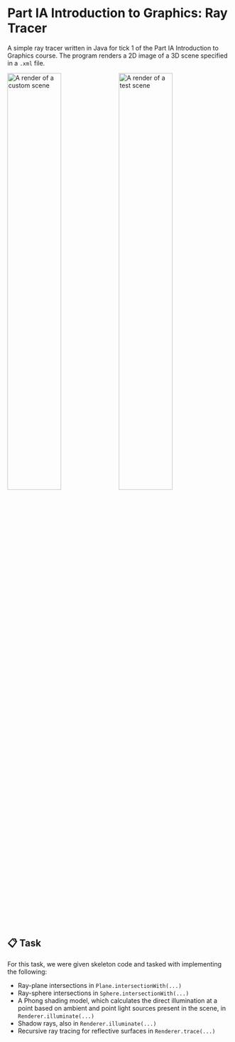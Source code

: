 # Part IA Introduction to Graphics: Ray Tracer
A simple ray tracer written in Java for tick 1 of the Part IA Introduction to Graphics course. The program renders a 2D image of a 3D scene specified in a `.xml` file.

<p float="left">

<img src="https://github.com/meganelisabethfinch/Graphics_IA_RayTracer/blob/master/scene3_reference.png" alt="A render of a custom scene" width="49%" />
<img src="https://github.com/meganelisabethfinch/Graphics_IA_RayTracer/blob/master/scene1_reference.png" alt="A render of a test scene" width="49%"  /> 
</p>

## :clipboard: Task

For this task, we were given skeleton code and tasked with implementing the following:
* Ray-plane intersections in `Plane.intersectionWith(...)`
* Ray-sphere intersections in `Sphere.intersectionWith(...)`
* A Phong shading model, which calculates the direct illumination at a point based on ambient and point light sources present in the scene, in `Renderer.illuminate(...)`
* Shadow rays, also in `Renderer.illuminate(...)`
* Recursive ray tracing for reflective surfaces in `Renderer.trace(...)`
